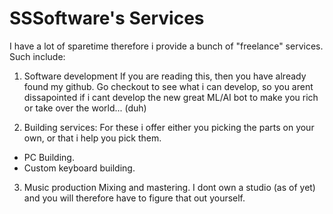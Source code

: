 # SSSoftware's Services

I have a lot of sparetime therefore i provide a bunch of "freelance" services. Such include:
1. Software development 
If you are reading this, then you have already found my github. Go checkout to see what i can develop, so you arent dissapointed if i cant develop the new great ML/AI bot to make you rich or take over the world... (duh)

2. Building services:
For these i offer either you picking the parts on your own, or that i help you pick them.
- PC Building. 
- Custom keyboard building. 

3. Music production
Mixing and mastering. I dont own a studio (as of yet) and you will therefore have to figure that out yourself. 